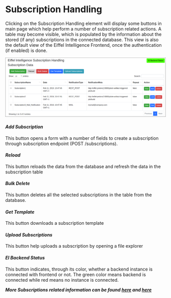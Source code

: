 # Subscription Handling

Clicking on the Subscription Handling element will display some buttons in main
page which help perform a number of subscription related actions. A table may
become visible, which is populated by the information about the stored (if any)
subscriptions in the connected database. This view is also the default view of
the Eiffel Intelligence Frontend, once the authentication (if enabled) is done.

<img src="images/subscription_overview.png">
</img>

#### _Add Subscription_
This button opens a form with a number of fields to create a subscription
through subscription endpoint (POST /subscriptions).
#### _Reload_
This button reloads the data from the database and refresh the data in the
subscription table
#### _Bulk Delete_
This button deletes all the selected subscriptions in the table from the
database.
#### _Get Template_
This button downloads a subscription template
#### _Upload Subscriptions_
This button help uploads a subscription by opening a file explorer
#### _EI Backend Status_
This button indicates, through its color, whether a backend instance is
connected with frontend or not. The green color means backend is connected
while red means no instance is connected.


**_More Subscriptions related information can be found [here](https://github.com/eiffel-community/eiffel-intelligence/tree/master/wiki/markdown/subscription-API.md) and [here](https://github.com/eiffel-community/eiffel-intelligence/tree/master/wiki/markdown/subscriptions.md)_**
